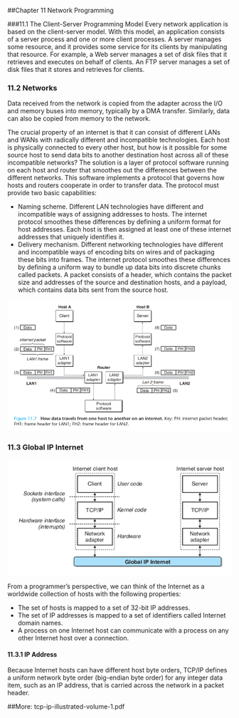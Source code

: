 ##Chapter 11 Network Programming

###11.1 The Client-Server Programming Model
Every network application is based on the client-server model. With this model, an application consists of a server process and one or more client processes. A server manages some resource, and it provides some service for its clients by manipulating that resource. For example, a Web server manages a set of disk files that it retrieves and executes on behalf of clients. An FTP server manages a set of disk files that it stores and retrieves for clients.

### 11.2 Networks
Data received from the network is copied from the adapter across the I/O and memory buses into memory, typically by a DMA transfer. Similarly, data can also be copied from memory to the network.

The crucial property of an internet is that it can consist of different LANs and WANs with radically different and incompatible technologies. Each host is physically connected to every other host, but how is it possible for some source host to send data bits to another destination host across all of these incompatible networks?
The solution is a layer of protocol software running on each host and router that smoothes out the differences between the different networks. This software implements a protocol that governs how hosts and routers cooperate in order to transfer data. The protocol must provide two basic capabilities:

- Naming scheme. Different LAN technologies have different and incompatible ways of assigning addresses to hosts. The internet protocol smoothes these differences by defining a uniform format for host addresses. Each host is then assigned at least one of these internet addresses that uniquely identifies it.
- Delivery mechanism. Different networking technologies have different and incompatible ways of encoding bits on wires and of packaging these bits into frames. The internet protocol smoothes these differences by defining a uniform way to bundle up data bits into discrete chunks called packets. A packet consists of a header, which contains the packet size and addresses of the source and destination hosts, and a payload, which contains data bits sent from the source host.

![How data travels from one host to another on an internet](transfer.png)

### 11.3 Global IP Internet
![Organization of an Internet application](organization.png)
 
From a programmer’s perspective, we can think of the Internet as a worldwide collection of hosts with the following properties:

- The set of hosts is mapped to a set of 32-bit IP addresses.
- The set of IP addresses is mapped to a set of identifiers called Internet domain names.
- A process on one Internet host can communicate with a process on any other Internet host over a connection.

#### 11.3.1 IP Address
Because Internet hosts can have different host byte orders, TCP/IP defines a uniform network byte order (big-endian byte order) for any integer data item, such as an IP address, that is carried across the network in a packet header.


##More: tcp-ip-illustrated-volume-1.pdf
